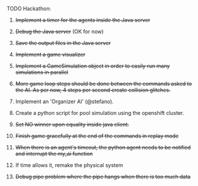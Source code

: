TODO Hackathon:

1) ~~Implement a timer for the agents inside the Java server~~

2) ~~Debug the Java server~~ (OK for now)

3) ~~Save the output files in the Java server~~

4) ~~Implement a game visualizer~~

5) ~~Implement a GameSimulation object in order to easily run many simulations in parallel~~

6) ~~More game loop steps should be done between the commands asked to the AI. As per now, 4 steps per second create collision glitches.~~

7) Implement an 'Organizer AI' (@stefano).

8) Create a python script for pool simulation using the openshift cluster.

9) ~~Set NO winner upon equality inside java client.~~

10) ~~Finish game gracefully at the end of the commands in replay mode~~

11) ~~When there is an agent's timeout, the python agent needs to be notified and interrupt the my_ai function~~

12) If time allows it, remake the physical system

13) ~~Debug pipe problem where the pipe hangs when there is too much data~~
